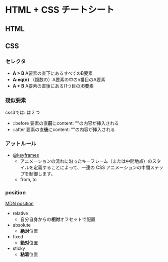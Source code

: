 # HTML + CSS チートシート

## HTML



## CSS

### セレクタ
* **A > B** A要素の直下にあるすべてのB要素
* **A:eq(n)** （複数の）A要素の中のn番目のA要素 
* **A + B** A要素の直後にある(1つ目の)B要素

### 疑似要素
css3では::は２つ  

- ::before 要素の直**前**にcontent: ""の内容が挿入される
- ::after 要素の直**後**にcontent: ""の内容が挿入される

### アットルール

- [@keyframes](https://developer.mozilla.org/ja/docs/Web/CSS/@keyframes)
    - アニメーションの流れに沿ったキーフレーム（または中間地点）のスタイルを定義することによって、一連の CSS アニメーションの中間ステップを制御します。
    - from, to

### position

[MDN position](https://developer.mozilla.org/ja/docs/Web/CSS/position)

- relative
  - 自分自身からの**相対**オフセットで配置
- absolute
  - **絶対**位置
- fixed
  - **絶対**位置
- sticky
  - **粘着**位置